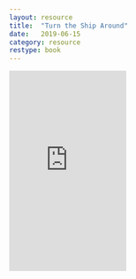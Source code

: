 ```yaml
---
layout: resource
title:  "Turn the Ship Around"
date:   2019-06-15
category: resource
restype: book
---
```


<iframe type="text/html" width="212" height="362" frameborder="0" allowfullscreen style="max-width:100%" src="https://read.amazon.com/kp/card?asin=B00AFPVP0Y&preview=inline&linkCode=kpe&ref_=cm_sw_r_kb_dp_fYf.Cb6AVPEWG" ></iframe>